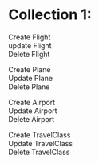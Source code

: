 # Collection 1:

Create Flight  
update Flight  
Delete Flight  

Create Plane  
Update Plane  
Delete Plane  

Create Airport  
Update Airport  
Delete Airport  

Create TravelClass  
Update TravelClass  
Delete TravelClass  
